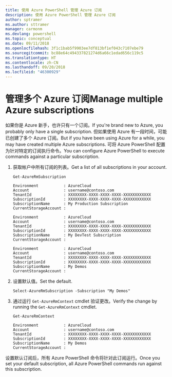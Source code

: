 ```yaml
---
title: 使用 Azure PowerShell 管理 Azure 订阅
description: 使用 Azure PowerShell 管理 Azure 订阅
author: sptramer
ms.author: sttramer
manager: carmonm
ms.devlang: powershell
ms.topic: conceptual
ms.date: 09/11/2018
ms.openlocfilehash: 3f1c1bab5f9903ee7df813bf1ef043c7107ebe79
ms.sourcegitcommit: bc88e64c494337821274d6a66c1edad656c119c5
ms.translationtype: HT
ms.contentlocale: zh-CN
ms.lasthandoff: 09/20/2018
ms.locfileid: "46300929"
---
```

# <a name="manage-multiple-azure-subscriptions"></a><span data-ttu-id="80e11-103">管理多个 Azure 订阅</span><span class="sxs-lookup"><span data-stu-id="80e11-103">Manage multiple Azure subscriptions</span></span>

<span data-ttu-id="80e11-104">如果你是 Azure 新手，也许只有一个订阅。</span><span class="sxs-lookup"><span data-stu-id="80e11-104">If you're brand new to Azure, you probably only have a single subscription.</span></span> <span data-ttu-id="80e11-105">但如果使用 Azure 有一段时间，可能已创建了多个 Azure 订阅。</span><span class="sxs-lookup"><span data-stu-id="80e11-105">But if you have been using Azure for a while, you may have created multiple Azure subscriptions.</span></span> <span data-ttu-id="80e11-106">可将 Azure PowerShell 配置为针对特定的订阅执行命令。</span><span class="sxs-lookup"><span data-stu-id="80e11-106">You can configure Azure PowerShell to execute commands against a particular subscription.</span></span>

1. <span data-ttu-id="80e11-107">获取帐户中所有订阅的列表。</span><span class="sxs-lookup"><span data-stu-id="80e11-107">Get a list of all subscriptions in your account.</span></span>

    ```azurepowershell-interactive
    Get-AzureRmSubscription
    ```

    ```output
    Environment           : AzureCloud
    Account               : username@contoso.com
    TenantId              : XXXXXXXX-XXXX-XXXX-XXXX-XXXXXXXXXXXX
    SubscriptionId        : XXXXXXXX-XXXX-XXXX-XXXX-XXXXXXXXXXXX
    SubscriptionName      : My Production Subscription
    CurrentStorageAccount :

    Environment           : AzureCloud
    Account               : username@contoso.com
    TenantId              : XXXXXXXX-XXXX-XXXX-XXXX-XXXXXXXXXXXX
    SubscriptionId        : XXXXXXXX-XXXX-XXXX-XXXX-XXXXXXXXXXXX
    SubscriptionName      : My DevTest Subscription
    CurrentStorageAccount :

    Environment           : AzureCloud
    Account               : username@contoso.com
    TenantId              : XXXXXXXX-XXXX-XXXX-XXXX-XXXXXXXXXXXX
    SubscriptionId        : XXXXXXXX-XXXX-XXXX-XXXX-XXXXXXXXXXXX
    SubscriptionName      : My Demos
    CurrentStorageAccount :
    ```

2. <span data-ttu-id="80e11-108">设置默认值。</span><span class="sxs-lookup"><span data-stu-id="80e11-108">Set the default.</span></span>

    ```azurepowershell-interactive
    Select-AzureRmSubscription -Subscription "My Demos"
    ```

3. <span data-ttu-id="80e11-109">通过运行 `Get-AzureRmContext` cmdlet 验证更改。</span><span class="sxs-lookup"><span data-stu-id="80e11-109">Verify the change by running the `Get-AzureRmContext` cmdlet.</span></span>

    ```azurepowershell-interactive
    Get-AzureRmContext
    ```

    ```output
    Environment           : AzureCloud
    Account               : username@contoso.com
    TenantId              : XXXXXXXX-XXXX-XXXX-XXXX-XXXXXXXXXXXX
    SubscriptionId        : XXXXXXXX-XXXX-XXXX-XXXX-XXXXXXXXXXXX
    SubscriptionName      : My Demos
    CurrentStorageAccount :
    ```

<span data-ttu-id="80e11-110">设置默认订阅后，所有 Azure PowerShell 命令将针对此订阅运行。</span><span class="sxs-lookup"><span data-stu-id="80e11-110">Once you set your default subscription, all Azure PowerShell commands run against this subscription.</span></span>
